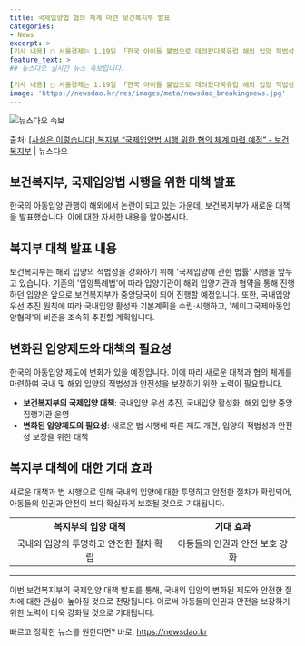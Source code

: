 ```yaml
---
title: 국제입양법 협의 체계 마련 보건복지부 발표
categories:
- News
excerpt: >
[기사 내용] □ 서울경제는 1.19일 「한국 아이들 불법으로 데려왔다북유럽 해외 입양 적법성 시끌」제하의 …
feature_text: >
## 뉴스다오 실시간 뉴스 속보입니다.

[기사 내용] □ 서울경제는 1.19일 「한국 아이들 불법으로 데려왔다북유럽 해외 입양 적법성 시끌」제하의 …
image: 'https://newsdao.kr/res/images/meta/newsdao_breakingnews.jpg'
---
```


![뉴스다오 속보](https://newsdao.kr/res/images/meta/newsdao_breakingnews.jpg)

<p>출처: <a href="https://newsdao.kr/3061" rel="dofollow">[사실은 이렇습니다] 복지부 “국제입양법 시행 위한 협의 체계 마련 예정” - 보건복지부</a> | 뉴스다오</p>

<h2>보건복지부, 국제입양법 시행을 위한 대책 발표</h2>
<p data-ke-size="size16">한국의 아동입양 관행이 해외에서 논란이 되고 있는 가운데, 보건복지부가 새로운 대책을 발표했습니다. 이에 대한 자세한 내용을 알아봅시다.</p>

<h2 data-ke-size="size26">복지부 대책 발표 내용</h2>
<p data-ke-size="size16">보건복지부는 해외 입양의 적법성을 강화하기 위해 '국제입양에 관한 법률' 시행을 앞두고 있습니다. 기존의 '입양특례법'에 따라 입양기관이 해외 입양기관과 협약을 통해 진행하던 입양은 앞으로 보건복지부가 중앙당국이 되어 진행할 예정입니다. 또한, 국내입양 우선 추진 원칙에 따라 국내입양 활성화 기본계획을 수립·시행하고, '헤이그국제아동입양협약'의 비준을 조속히 추진할 계획입니다.</p>

<h2 data-ke-size="size26">변화된 입양제도와 대책의 필요성</h2>
<p data-ke-size="size16">한국의 아동입양 제도에 변화가 있을 예정입니다. 이에 따라 새로운 대책과 협의 체계를 마련하여 국내 및 해외 입양의 적법성과 안전성을 보장하기 위한 노력이 필요합니다.</p>

<ul>
  <li><b>보건복지부의 국제입양 대책</b>: 국내입양 우선 추진, 국내입양 활성화, 해외 입양 중앙집행기관 운영</li>
  <li><b>변화된 입양제도의 필요성</b>: 새로운 법 시행에 따른 제도 개편, 입양의 적법성과 안전성 보장을 위한 대책</li>
</ul>

<h2 data-ke-size="size26">복지부 대책에 대한 기대 효과</h2>
<p data-ke-size="size16">새로운 대책과 법 시행으로 인해 국내외 입양에 대한 투명하고 안전한 절차가 확립되어, 아동들의 인권과 안전이 보다 확실하게 보호될 것으로 기대됩니다.</p>

<table>
	<tr>
	  <td style="text-align: center; height: 17px;"><b>복지부의 입양 대책</b></td>
	  <td style="text-align: center; height: 17px;"><b>기대 효과</b></td>
	</tr>
	<tr>
	  <td style="text-align: center; height: 17px;">국내외 입양의 투명하고 안전한 절차 확립</td>
	  <td style="text-align: center; height: 17px;">아동들의 인권과 안전 보호 강화</td>
	</tr>
</table>

<hr>
<p data-ke-size="size16">이번 보건복지부의 국제입양 대책 발표를 통해, 국내외 입양의 변화된 제도와 안전한 절차에 대한 관심이 높아질 것으로 전망됩니다. 이로써 아동들의 인권과 안전을 보장하기 위한 노력이 더욱 강화될 것으로 기대됩니다.</p> 

빠르고 정확한 뉴스를 원한다면? 바로, <a href="https://newsdao.kr" rel="dofollow">https://newsdao.kr</a>


    
